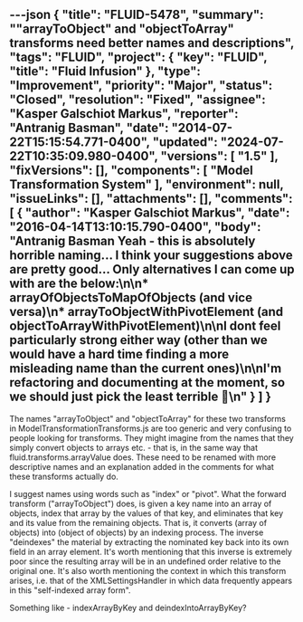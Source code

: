 ---json
{
  "title": "FLUID-5478",
  "summary": "\"arrayToObject\" and \"objectToArray\" transforms need better names and descriptions",
  "tags": "FLUID",
  "project": {
    "key": "FLUID",
    "title": "Fluid Infusion"
  },
  "type": "Improvement",
  "priority": "Major",
  "status": "Closed",
  "resolution": "Fixed",
  "assignee": "Kasper Galschiot Markus",
  "reporter": "Antranig Basman",
  "date": "2014-07-22T15:15:54.771-0400",
  "updated": "2024-07-22T10:35:09.980-0400",
  "versions": [
    "1.5"
  ],
  "fixVersions": [],
  "components": [
    "Model Transformation System"
  ],
  "environment": null,
  "issueLinks": [],
  "attachments": [],
  "comments": [
    {
      "author": "Kasper Galschiot Markus",
      "date": "2016-04-14T13:10:15.790-0400",
      "body": "Antranig Basman Yeah - this is absolutely horrible naming... I think your suggestions above are pretty good... Only alternatives I can come up with are the below:\n\n* arrayOfObjectsToMapOfObjects (and vice versa)\n* arrayToObjectWithPivotElement (and objectToArrayWithPivotElement)\n\nI dont feel particularly strong either way (other than we would have a hard time finding a more misleading name than the current ones)\n\nI'm refactoring and documenting at the moment, so we should just pick the least terrible 🙂\n"
    }
  ]
}
---
The names "arrayToObject" and "objectToArray" for these two transforms in ModelTransformationTransforms.js are too generic and very confusing to people looking for transforms. They might imagine from the names that they simply convert objects to arrays etc. - that is, in the same way that fluid.transforms.arrayValue does. These need to be renamed with more descriptive names and an explanation added in the comments for what these transforms actually do.

I suggest names using words such as "index" or "pivot". What the forward transform ("arrayToObject") does, is given a key name into an array of objects, index that array by the values of that key, and eliminates that key and its value from the remaining objects. That is, it converts (array of objects) into (object of objects) by an indexing process. The inverse "deindexes" the material by extracting the nominated key back into its own field in an array element. It's worth mentioning that this inverse is extremely poor since the resulting array will be in an undefined order relative to the original one. It's also worth mentioning the context in which this transform arises, i.e. that of the XMLSettingsHandler in which data frequently appears in this "self-indexed array form".

Something like - indexArrayByKey and deindexIntoArrayByKey?

        